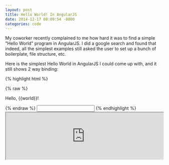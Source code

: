 ```yaml
---
layout: post
title: Hello World! In AngularJS
date: 2014-12-17 08:09:54 -0800
categories: code
---
```


My coworker recently complained to me how hard it was to find a simple "Hello World" program in
AngularJS. I did a google search and found that indeed, all the simplest examples still asked the
user to set up a bunch of boilerplate, file structure, etc.

Here is the simplest Hello World in AngularJS I could come up with, and it still
shows 2 way binding:


{% highlight html %}
<!doctype html>
<html ng-app="helloangular">
    <head>
        <title>Hello Angular!</title>
    </head>
    <body ng-controller="HelloCtrl">
        {% raw %}<p>Hello, {{world}}!</p>{% endraw %}
        <input type="text" ng-model="world"/>
    </body>
    <script src="https://ajax.googleapis.com/ajax/libs/angularjs/1.3.7/angular.min.js">
    </script>
    <script>
        var app = angular.module("helloangular", []);
        app.controller('HelloCtrl', [ '$scope', function($scope) {
            $scope.world = "world";
        }]);
    </script>
</html>
{% endhighlight %}

<iframe src="http://toxiccode.com/misc/angularhelloworld.html" width="100%"></iframe>
